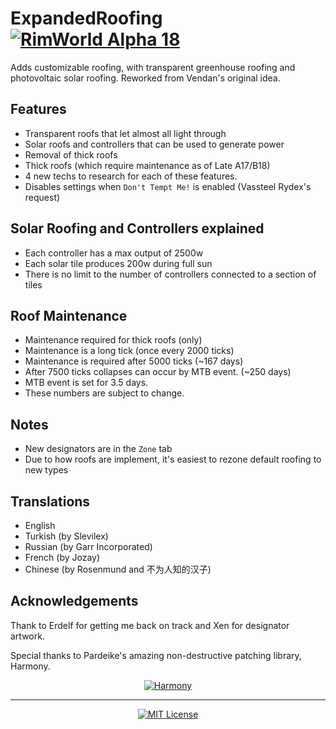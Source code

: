 # ExpandedRoofing [![RimWorld Alpha 18](https://img.shields.io/badge/RimWorld-Alpha%2018-brightgreen.svg)](http://rimworldgame.com/)

Adds customizable roofing, with transparent greenhouse roofing and photovoltaic solar roofing. Reworked from Vendan's original idea.

## Features
- Transparent roofs that let almost all light through
- Solar roofs and controllers that can be used to generate power
- Removal of thick roofs
- Thick roofs (which require maintenance as of Late A17/B18)
- 4 new techs to research for each of these features.
- Disables settings when `Don't Tempt Me!` is enabled (Vassteel Rydex's request)

## Solar Roofing and Controllers explained
- Each controller has a max output of 2500w
- Each solar tile produces 200w during full sun
- There is no limit to the number of controllers connected to a section of tiles

## Roof Maintenance
- Maintenance required for thick roofs (only)
- Maintenance is a long tick (once every 2000 ticks)
- Maintenance is required after 5000 ticks (~167 days)
- After 7500 ticks collapses can occur by MTB event. (~250 days)
- MTB event is set for 3.5 days.
- These numbers are subject to change.

## Notes
- New designators are in the `Zone` tab
- Due to how roofs are implement, it's easiest to rezone default roofing to new types

## Translations
- English
- Turkish (by Slevilex)
- Russian (by Garr Incorporated)
- French (by Jozay)
- Chinese (by Rosenmund and 不为人知的汉子)

## Acknowledgements

Thank to Erdelf for getting me back on track and Xen for designator artwork.

Special thanks to Pardeike's amazing non-destructive patching library, Harmony.
<p align="center">
  <a href="https://github.com/pardeike/Harmony">
    <img src="https://s24.postimg.org/58bl1rz39/logo.png" alt="Harmony" />
  </a>
</p>

<hr>

<p align="center">
  <a href="./LICENSE">
    <img src="https://img.shields.io/badge/license-MIT-lightgray.svg?style=flat" alt="MIT License" />
  </a>
</p>